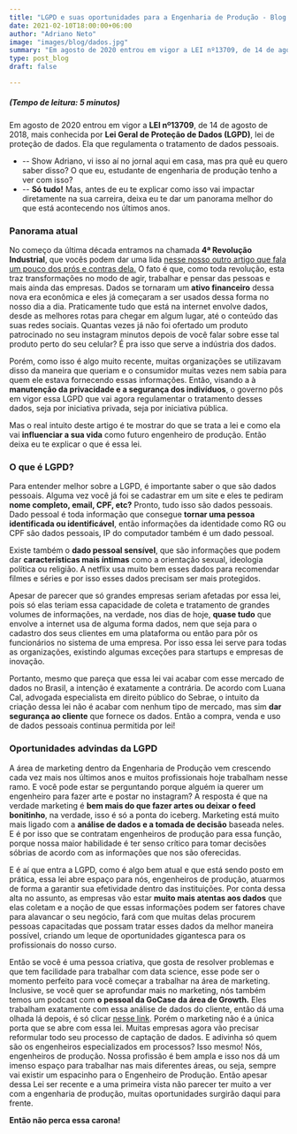 ```yaml
---
title: "LGPD e suas oportunidades para a Engenharia de Produção - Blog #03"
date: 2021-02-10T18:00:00+06:00
author: "Adriano Neto"
image: "images/blog/dados.jpg"
summary: "Em agosto de 2020 entrou em vigor a LEI nº13709, de 14 de agosto de 2018, mais conhecida por Lei Geral de Proteção de Dados (LGPD), lei de proteção de dados. Ela que regulamenta o tratamento de dados pessoais."
type: post_blog
draft: false

---
```

##### (Tempo de leitura: 5 minutos)

Em agosto de 2020 entrou em vigor a **LEI nº13709**, de 14 de agosto de 2018, mais conhecida por **Lei Geral de Proteção de Dados (LGPD)**, lei de proteção de dados. Ela que regulamenta o tratamento de dados pessoais.
- -- Show Adriano, vi isso aí no jornal aqui em casa, mas pra quê eu quero saber disso? O que eu, estudante de engenharia de produção tenho a ver com isso?
- -- **Só tudo!** Mas, antes de eu te explicar como isso vai impactar diretamente na sua carreira, deixa eu te dar um panorama melhor do que está acontecendo nos últimos anos.

### Panorama atual

No começo da última década entramos na chamada **4ª Revolução Industrial**, que vocês podem dar uma lida [nesse nosso outro artigo que fala um pouco dos prós e contras dela.](http://www.petprod.ufc.br/blog/quarta-revolu%C3%A7ao-industrial) O fato é que, como toda revolução, esta traz transformações no modo de agir, trabalhar e pensar das pessoas e mais ainda das empresas. Dados se tornaram um **ativo financeiro** dessa nova era econômica e eles já começaram a ser usados dessa forma no nosso dia a dia. Praticamente tudo que está na internet envolve dados, desde as melhores rotas para chegar em algum lugar, até o conteúdo das suas redes sociais. Quantas vezes já não foi ofertado um produto patrocinado no seu instagram minutos depois de você falar sobre esse tal produto perto do seu celular? É pra isso que serve a indústria dos dados. 

Porém, como isso é algo muito recente, muitas organizações se utilizavam disso da maneira que queriam e o consumidor muitas vezes nem sabia para quem ele estava fornecendo essas informações. Então, visando a à **manutenção da privacidade e a segurança dos indivíduos**, o governo pôs em vigor essa LGPD que vai agora regulamentar o tratamento desses dados, seja por iniciativa privada, seja por iniciativa pública. 

Mas o real intuito deste artigo é te mostrar do que se trata a lei e como ela vai **influenciar a sua vida** como futuro engenheiro de produção. Então deixa eu te explicar o que é essa lei.

### O que é LGPD?

Para entender melhor sobre a LGPD, é importante saber o que são dados pessoais. Alguma vez você já foi se cadastrar em um site e eles te pediram **nome completo, email, CPF, etc?** Pronto, tudo isso são dados pessoais. Dado pessoal é toda informação que consegue **tornar uma pessoa identificada ou identificável**, então informações da identidade como RG ou CPF são dados pessoais, IP do computador também é um dado pessoal.

Existe também o **dado pessoal sensível**, que são informações que podem dar **características mais íntimas** como a orientação sexual, ideologia política ou religião. A netflix usa muito bem esses dados para recomendar filmes e séries e por isso esses dados precisam ser mais protegidos.

Apesar de parecer que só grandes empresas seriam afetadas por essa lei, pois só elas teriam essa capacidade de coleta e tratamento de grandes volumes de informações, na verdade, nos dias de hoje, **quase tudo** que envolve a internet usa de alguma forma dados, nem que seja para o cadastro dos seus clientes em uma plataforma ou então para pôr os funcionários no sistema de uma empresa. Por isso essa lei serve para todas as organizações, existindo algumas exceções para startups e empresas de inovação.

Portanto, mesmo que pareça que essa lei vai acabar com esse mercado de dados no Brasil, a intenção é exatamente a contrária. De acordo com Luana Cal, advogada especialista em direito público do Sebrae, o intuito da criação dessa lei não é acabar com nenhum tipo de mercado, mas sim **dar segurança ao cliente** que fornece os dados. Então a compra, venda e uso de dados pessoais continua permitida por lei!

### Oportunidades advindas da LGPD

A área de marketing dentro da Engenharia de Produção vem crescendo cada vez mais nos últimos anos e muitos profissionais hoje trabalham nesse ramo. E você pode estar se perguntando porque alguém ia querer um engenheiro para fazer arte e postar no instagram? A resposta é que na verdade marketing é **bem mais do que fazer artes ou deixar o feed bonitinho**, na verdade, isso é só a ponta do iceberg. Marketing está muito mais ligado com a **análise de dados e a tomada de decisão** baseada neles. E é por isso que se contratam engenheiros de produção para essa função, porque nossa maior habilidade é ter senso crítico para tomar decisões sóbrias de acordo com as informações que nos são oferecidas. 

E é aí que entra a LGPD, como é algo bem atual e que está sendo posto em prática, essa lei abre espaço para nós, engenheiros de produção, atuarmos de forma a garantir sua efetividade dentro das instituições. Por conta dessa alta no assunto, as empresas vão estar **muito mais atentas aos dados** que elas coletam e a noção de que essas informações podem ser fatores chave para alavancar o seu negócio, fará com que muitas delas procurem pessoas capacitadas que possam tratar esses dados da melhor maneira possível, criando um leque de oportunidades gigantesca para os profissionais do nosso curso. 

Então se você é uma pessoa criativa, que gosta de resolver problemas e que tem facilidade para trabalhar com data science, esse pode ser o momento perfeito para você começar a trabalhar na área de marketing. Inclusive, se você quer se aprofundar mais no marketing, nós também temos um podcast com **o pessoal da GoCase da área de Growth.** Eles trabalham exatamente com essa análise de dados do cliente, então dá uma olhada lá depois, é só clicar [nesse link](https://open.spotify.com/episode/1kMUmwY8HttcnDQeNbrmG6?si=k6BFkZP5TBCDKo8WLQFsrg). 
Porém o marketing não é a única porta que se abre com essa lei. Muitas empresas agora vão precisar reformular todo seu processo de captação de dados. E adivinha só quem são os engenheiros especializados em processos? Isso mesmo! Nós, engenheiros de produção. Nossa profissão é bem ampla e isso nos dá um imenso espaço para trabalhar nas mais diferentes áreas, ou seja, sempre vai existir um espacinho para o Engenheiro de Produção. Então apesar dessa Lei ser recente e a uma primeira vista não parecer ter muito a ver com a engenharia de produção, muitas oportunidades surgirão daqui para frente. 

**Então não perca essa carona!**
